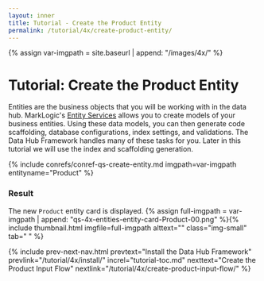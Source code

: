 ```yaml
---
layout: inner
title: Tutorial - Create the Product Entity
permalink: /tutorial/4x/create-product-entity/
---
```


{% assign var-imgpath = site.baseurl | append: "/images/4x/" %}


# Tutorial: Create the Product Entity

Entities are the business objects that you will be working with in the data hub. MarkLogic's [Entity Services](https://docs.marklogic.com/guide/entity-services) allows you to create models of your business entities. Using these data models, you can then generate code scaffolding, database configurations, index settings, and validations. The Data Hub Framework handles many of these tasks for you. Later in this tutorial we will use the index and scaffolding generation.

{% include conrefs/conref-qs-create-entity.md imgpath=var-imgpath entityname="Product" %}


### Result

The new `Product` entity card is displayed.
  {% assign full-imgpath = var-imgpath | append: "qs-4x-entities-entity-card-Product-00.png" %}{% include thumbnail.html imgfile=full-imgpath alttext="" class="img-small" tab="  " %}


{% include prev-next-nav.html
  prevtext="Install the Data Hub Framework"
  prevlink="/tutorial/4x/install/"
  increl="tutorial-toc.md"
  nexttext="Create the Product Input Flow"
  nextlink="/tutorial/4x/create-product-input-flow/"
%}
